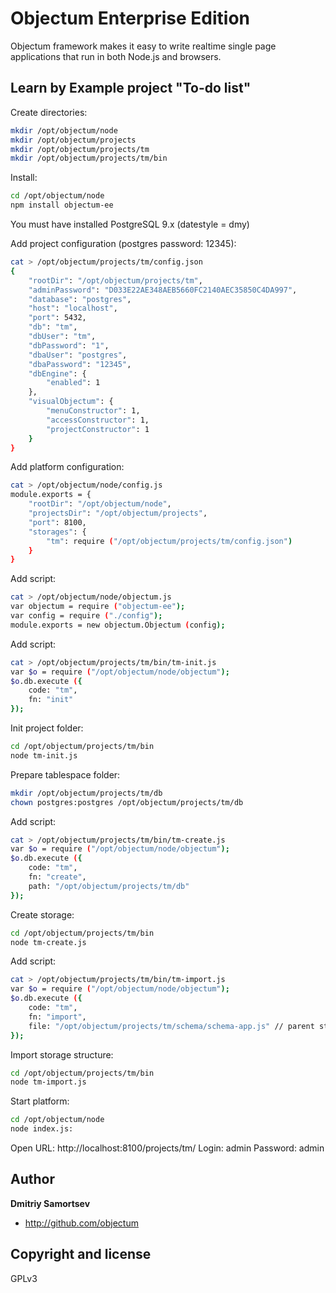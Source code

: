 # Objectum Enterprise Edition
Objectum framework makes it easy to write realtime single page applications that run in both Node.js and browsers.

## Learn by Example project "To-do list"

Create directories:
```bash
mkdir /opt/objectum/node
mkdir /opt/objectum/projects
mkdir /opt/objectum/projects/tm
mkdir /opt/objectum/projects/tm/bin
```

Install:
```bash
cd /opt/objectum/node
npm install objectum-ee
```

You must have installed PostgreSQL 9.x (datestyle = dmy)

Add project configuration (postgres password: 12345):
```bash
cat > /opt/objectum/projects/tm/config.json
{
	"rootDir": "/opt/objectum/projects/tm",
	"adminPassword": "D033E22AE348AEB5660FC2140AEC35850C4DA997",
	"database": "postgres",
	"host": "localhost",
	"port": 5432,
	"db": "tm",
	"dbUser": "tm",
	"dbPassword": "1",
	"dbaUser": "postgres",
	"dbaPassword": "12345",
	"dbEngine": {
		"enabled": 1
	},
	"visualObjectum": {
		"menuConstructor": 1,
		"accessConstructor": 1,
		"projectConstructor": 1
	}
}
```

Add platform configuration:
```bash
cat > /opt/objectum/node/config.js
module.exports = {
	"rootDir": "/opt/objectum/node",
	"projectsDir": "/opt/objectum/projects",
	"port": 8100,
	"storages": {
		"tm": require ("/opt/objectum/projects/tm/config.json")
	}
}
```

Add script:
```bash
cat > /opt/objectum/node/objectum.js
var objectum = require ("objectum-ee");
var config = require ("./config");
module.exports = new objectum.Objectum (config);
```

Add script:
```bash
cat > /opt/objectum/projects/tm/bin/tm-init.js
var $o = require ("/opt/objectum/node/objectum");
$o.db.execute ({
	code: "tm",
	fn: "init"
});
```

Init project folder:
```bash
cd /opt/objectum/projects/tm/bin
node tm-init.js
```

Prepare tablespace folder:
```bash
mkdir /opt/objectum/projects/tm/db
chown postgres:postgres /opt/objectum/projects/tm/db
```

Add script:
```bash
cat > /opt/objectum/projects/tm/bin/tm-create.js
var $o = require ("/opt/objectum/node/objectum");
$o.db.execute ({
	code: "tm",
	fn: "create",
	path: "/opt/objectum/projects/tm/db"
});
```

Create storage:
```bash
cd /opt/objectum/projects/tm/bin
node tm-create.js
```

Add script:
```bash
cat > /opt/objectum/projects/tm/bin/tm-import.js
var $o = require ("/opt/objectum/node/objectum");
$o.db.execute ({
	code: "tm",
	fn: "import",
	file: "/opt/objectum/projects/tm/schema/schema-app.js" // parent storage
});
```

Import storage structure:
```bash
cd /opt/objectum/projects/tm/bin
node tm-import.js
```

Start platform:
```bash
cd /opt/objectum/node
node index.js:
```

Open URL: http://localhost:8100/projects/tm/
Login: admin
Password: admin

## Author

**Dmitriy Samortsev**

+ http://github.com/objectum


## Copyright and license

GPLv3
